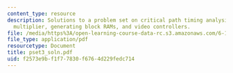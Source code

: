 ```yaml
---
content_type: resource
description: Solutions to a problem set on critical path timing analysis, two?s complement
  multiplier, generating block RAMs, and video controllers.
file: /media/https%3A/open-learning-course-data-rc.s3.amazonaws.com/6-111-introductory-digital-systems-laboratory-spring-2006/f2573e9bf1f77830f6764d229fedc714_pset3_soln.pdf
file_type: application/pdf
resourcetype: Document
title: pset3_soln.pdf
uid: f2573e9b-f1f7-7830-f676-4d229fedc714
---
```

